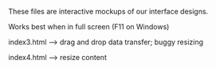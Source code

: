 These files are interactive mockups of our interface designs.

Works best when in full screen (F11 on Windows)


index3.html --> drag and drop data transfer; buggy resizing

index4.html --> resize content